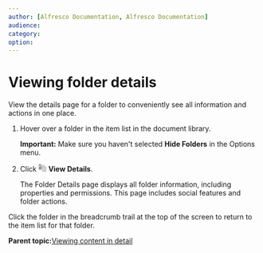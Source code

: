 ```yaml
---
author: [Alfresco Documentation, Alfresco Documentation]
audience: 
category: 
option: 
---
```


# Viewing folder details

View the details page for a folder to conveniently see all information and actions in one place.

1.  Hover over a folder in the item list in the document library.

    **Important:** Make sure you haven't selected **Hide Folders** in the Options menu.

2.  Click ![View Details icon](../images/view-folder-detail-icon.png) **View Details**.

    The Folder Details page displays all folder information, including properties and permissions. This page includes social features and folder actions.


Click the folder in the breadcrumb trail at the top of the screen to return to the item list for that folder.

**Parent topic:**[Viewing content in detail](../concepts/library-folder-intro.md)

